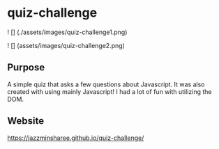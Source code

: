 # quiz-challenge

! [] (./assets/images/quiz-challenge1.png)

! [] (assets/images/quiz-challenge2.png)

## Purpose 

A simple quiz that asks a few questions about Javascript. It was also created with using mainly Javascript! I had a lot of fun with utilizing the DOM.

## Website

https://jazzminsharee.github.io/quiz-challenge/